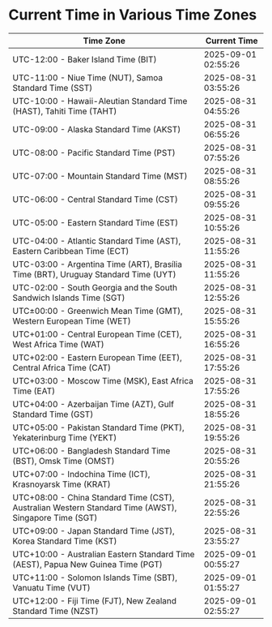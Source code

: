 # Current Time in Various Time Zones

| Time Zone | Current Time |
|-----------|--------------|
| UTC-12:00 - Baker Island Time (BIT) | 2025-09-01 02:55:26 |
| UTC-11:00 - Niue Time (NUT), Samoa Standard Time (SST) | 2025-08-31 03:55:26 |
| UTC-10:00 - Hawaii-Aleutian Standard Time (HAST), Tahiti Time (TAHT) | 2025-08-31 04:55:26 |
| UTC-09:00 - Alaska Standard Time (AKST) | 2025-08-31 06:55:26 |
| UTC-08:00 - Pacific Standard Time (PST) | 2025-08-31 07:55:26 |
| UTC-07:00 - Mountain Standard Time (MST) | 2025-08-31 08:55:26 |
| UTC-06:00 - Central Standard Time (CST) | 2025-08-31 09:55:26 |
| UTC-05:00 - Eastern Standard Time (EST) | 2025-08-31 10:55:26 |
| UTC-04:00 - Atlantic Standard Time (AST), Eastern Caribbean Time (ECT) | 2025-08-31 11:55:26 |
| UTC-03:00 - Argentina Time (ART), Brasília Time (BRT), Uruguay Standard Time (UYT) | 2025-08-31 11:55:26 |
| UTC-02:00 - South Georgia and the South Sandwich Islands Time (SGT) | 2025-08-31 12:55:26 |
| UTC±00:00 - Greenwich Mean Time (GMT), Western European Time (WET) | 2025-08-31 15:55:26 |
| UTC+01:00 - Central European Time (CET), West Africa Time (WAT) | 2025-08-31 16:55:26 |
| UTC+02:00 - Eastern European Time (EET), Central Africa Time (CAT) | 2025-08-31 17:55:26 |
| UTC+03:00 - Moscow Time (MSK), East Africa Time (EAT) | 2025-08-31 17:55:26 |
| UTC+04:00 - Azerbaijan Time (AZT), Gulf Standard Time (GST) | 2025-08-31 18:55:26 |
| UTC+05:00 - Pakistan Standard Time (PKT), Yekaterinburg Time (YEKT) | 2025-08-31 19:55:26 |
| UTC+06:00 - Bangladesh Standard Time (BST), Omsk Time (OMST) | 2025-08-31 20:55:26 |
| UTC+07:00 - Indochina Time (ICT), Krasnoyarsk Time (KRAT) | 2025-08-31 21:55:26 |
| UTC+08:00 - China Standard Time (CST), Australian Western Standard Time (AWST), Singapore Time (SGT) | 2025-08-31 22:55:26 |
| UTC+09:00 - Japan Standard Time (JST), Korea Standard Time (KST) | 2025-08-31 23:55:27 |
| UTC+10:00 - Australian Eastern Standard Time (AEST), Papua New Guinea Time (PGT) | 2025-09-01 00:55:27 |
| UTC+11:00 - Solomon Islands Time (SBT), Vanuatu Time (VUT) | 2025-09-01 01:55:27 |
| UTC+12:00 - Fiji Time (FJT), New Zealand Standard Time (NZST) | 2025-09-01 02:55:27 |
